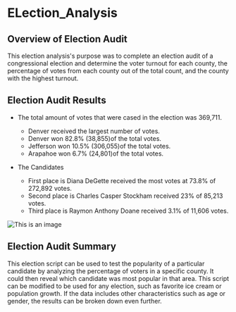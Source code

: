 # ELection_Analysis

## Overview of Election Audit

This election analysis's purpose was to complete an election audit of a congressional election and determine the voter turnout for each county, the percentage of votes from each county out of the total count, and the county with the highest turnout.

## Election Audit Results

- The total amount of votes that were cased in the election was 369,711. 
	* Denver received the largest number of votes. 
	* Denver won 82.8% (38,855)of the total votes. 
	* Jefferson won 10.5% (306,055)of the total votes. 
	* Arapahoe won 6.7% (24,801)of the total votes.

- The Candidates 
	* First place is Diana DeGette received the most votes at 73.8% of 272,892 votes. 
	* Second place is Charles Casper Stockham received 23% of 85,213 votes. 
	* Third place is Raymon Anthony Doane received 3.1% of 11,606 votes.

![This is an image](https://github.com/Wrancher123/Election_Analysis/blob/main/Resources/Screen%20Shot%202022-03-27%20at%2012.43.41%20PM.png)

## Election Audit Summary

This election script can be used to test the popularity of a particular candidate by analyzing the percentage of voters in a specific county. It could then reveal which candidate was most popular in that area. This script can be modified to be used for any election, such as favorite ice cream or population growth. If the data includes other characteristics such as age or gender, the results can be broken down even further. 